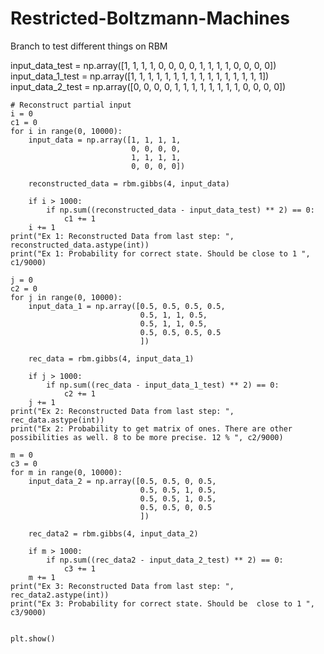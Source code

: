 # Restricted-Boltzmann-Machines
Branch to test different things on RBM


input_data_test = np.array([1, 1, 1, 1, 0, 0, 0, 0, 1, 1, 1, 1, 0, 0, 0, 0])
    input_data_1_test = np.array([1, 1, 1, 1,
                                  1, 1, 1, 1,
                                  1, 1, 1, 1,
                                  1, 1, 1, 1])
    input_data_2_test = np.array([0, 0, 0, 0, 1, 1, 1, 1, 1, 1, 1, 1, 0, 0, 0, 0])


    # Reconstruct partial input
    i = 0
    c1 = 0
    for i in range(0, 10000):
        input_data = np.array([1, 1, 1, 1,
                               0, 0, 0, 0,
                               1, 1, 1, 1,
                               0, 0, 0, 0])

        reconstructed_data = rbm.gibbs(4, input_data)

        if i > 1000:
            if np.sum((reconstructed_data - input_data_test) ** 2) == 0:
                c1 += 1
        i += 1
    print("Ex 1: Reconstructed Data from last step: ", reconstructed_data.astype(int))
    print("Ex 1: Probability for correct state. Should be close to 1 ", c1/9000)

    j = 0
    c2 = 0
    for j in range(0, 10000):
        input_data_1 = np.array([0.5, 0.5, 0.5, 0.5,
                                 0.5, 1, 1, 0.5,
                                 0.5, 1, 1, 0.5,
                                 0.5, 0.5, 0.5, 0.5
                                 ])

        rec_data = rbm.gibbs(4, input_data_1)

        if j > 1000:
            if np.sum((rec_data - input_data_1_test) ** 2) == 0:
                c2 += 1
        j += 1
    print("Ex 2: Reconstructed Data from last step: ", rec_data.astype(int))
    print("Ex 2: Probability to get matrix of ones. There are other possibilities as well. 8 to be more precise. 12 % ", c2/9000)

    m = 0
    c3 = 0
    for m in range(0, 10000):
        input_data_2 = np.array([0.5, 0.5, 0, 0.5,
                                 0.5, 0.5, 1, 0.5,
                                 0.5, 0.5, 1, 0.5,
                                 0.5, 0.5, 0, 0.5
                                 ])

        rec_data2 = rbm.gibbs(4, input_data_2)

        if m > 1000:
            if np.sum((rec_data2 - input_data_2_test) ** 2) == 0:
                c3 += 1
        m += 1
    print("Ex 3: Reconstructed Data from last step: ", rec_data2.astype(int))
    print("Ex 3: Probability for correct state. Should be  close to 1 ", c3/9000)


    plt.show()